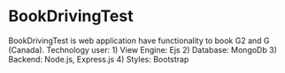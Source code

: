 # BookDrivingTest
BookDrivingTest is web application have functionality to book G2 and G (Canada). Technology user: 1) View Engine: Ejs 2) Database: MongoDb 3) Backend: Node.js, Express.js 4) Styles: Bootstrap
